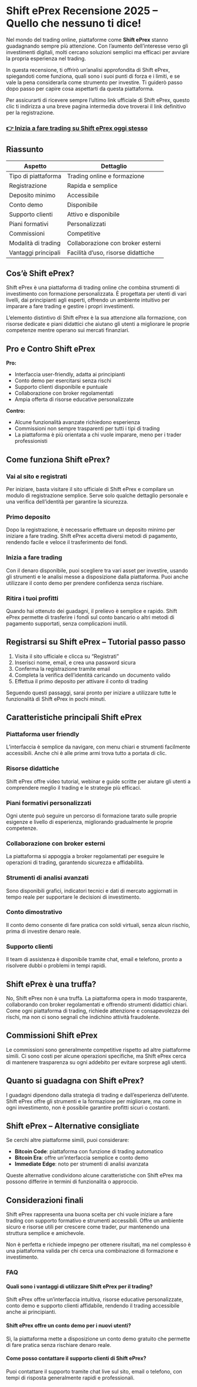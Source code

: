 # Shift ePrex Recensione 2025 – Quello che nessuno ti dice!
 

Nel mondo del trading online, piattaforme come **Shift ePrex** stanno guadagnando sempre più attenzione. Con l’aumento dell’interesse verso gli investimenti digitali, molti cercano soluzioni semplici ma efficaci per avviare la propria esperienza nel trading.

In questa recensione, ti offrirò un’analisi approfondita di Shift ePrex, spiegandoti come funziona, quali sono i suoi punti di forza e i limiti, e se vale la pena considerarla come strumento per investire. Ti guiderò passo dopo passo per capire cosa aspettarti da questa piattaforma.

Per assicurarti di ricevere sempre l’ultimo link ufficiale di Shift ePrex, questo clic ti indirizza a una breve pagina intermedia dove troverai il link definitivo per la registrazione.

### [👉 Inizia a fare trading su Shift ePrex oggi stesso](https://github.com/Ella87Albert/carbon-lang/blob/trunk/62it.md)
## Riassunto

| Aspetto                  | Dettaglio                           |
|--------------------------|-----------------------------------|
| Tipo di piattaforma       | Trading online e formazione       |
| Registrazione            | Rapida e semplice                  |
| Deposito minimo          | Accessibile                       |
| Conto demo               | Disponibile                      |
| Supporto clienti         | Attivo e disponibile              |
| Piani formativi          | Personalizzati                    |
| Commissioni              | Competitive                      |
| Modalità di trading      | Collaborazione con broker esterni|
| Vantaggi principali      | Facilità d’uso, risorse didattiche|

## Cos’è Shift ePrex?

Shift ePrex è una piattaforma di trading online che combina strumenti di investimento con formazione personalizzata. È progettata per utenti di vari livelli, dai principianti agli esperti, offrendo un ambiente intuitivo per imparare a fare trading e gestire i propri investimenti.

L’elemento distintivo di Shift ePrex è la sua attenzione alla formazione, con risorse dedicate e piani didattici che aiutano gli utenti a migliorare le proprie competenze mentre operano sui mercati finanziari.

## Pro e Contro Shift ePrex

**Pro:**

- Interfaccia user-friendly, adatta ai principianti  
- Conto demo per esercitarsi senza rischi  
- Supporto clienti disponibile e puntuale  
- Collaborazione con broker regolamentati  
- Ampia offerta di risorse educative personalizzate  

**Contro:**

- Alcune funzionalità avanzate richiedono esperienza  
- Commissioni non sempre trasparenti per tutti i tipi di trading  
- La piattaforma è più orientata a chi vuole imparare, meno per i trader professionisti  

## Come funziona Shift ePrex?

### Vai al sito e registrati

Per iniziare, basta visitare il sito ufficiale di Shift ePrex e compilare un modulo di registrazione semplice. Serve solo qualche dettaglio personale e una verifica dell’identità per garantire la sicurezza.

### Primo deposito

Dopo la registrazione, è necessario effettuare un deposito minimo per iniziare a fare trading. Shift ePrex accetta diversi metodi di pagamento, rendendo facile e veloce il trasferimento dei fondi.

### Inizia a fare trading

Con il denaro disponibile, puoi scegliere tra vari asset per investire, usando gli strumenti e le analisi messe a disposizione dalla piattaforma. Puoi anche utilizzare il conto demo per prendere confidenza senza rischiare.

### Ritira i tuoi profitti

Quando hai ottenuto dei guadagni, il prelievo è semplice e rapido. Shift ePrex permette di trasferire i fondi sul conto bancario o altri metodi di pagamento supportati, senza complicazioni inutili.

## Registrarsi su Shift ePrex – Tutorial passo passo

1. Visita il sito ufficiale e clicca su “Registrati”  
2. Inserisci nome, email, e crea una password sicura  
3. Conferma la registrazione tramite email  
4. Completa la verifica dell’identità caricando un documento valido  
5. Effettua il primo deposito per attivare il conto di trading  

Seguendo questi passaggi, sarai pronto per iniziare a utilizzare tutte le funzionalità di Shift ePrex in pochi minuti.

## Caratteristiche principali Shift ePrex

### Piattaforma user friendly

L’interfaccia è semplice da navigare, con menu chiari e strumenti facilmente accessibili. Anche chi è alle prime armi trova tutto a portata di clic.

### Risorse didattiche

Shift ePrex offre video tutorial, webinar e guide scritte per aiutare gli utenti a comprendere meglio il trading e le strategie più efficaci.

### Piani formativi personalizzati

Ogni utente può seguire un percorso di formazione tarato sulle proprie esigenze e livello di esperienza, migliorando gradualmente le proprie competenze.

### Collaborazione con broker esterni

La piattaforma si appoggia a broker regolamentati per eseguire le operazioni di trading, garantendo sicurezza e affidabilità.

### Strumenti di analisi avanzati

Sono disponibili grafici, indicatori tecnici e dati di mercato aggiornati in tempo reale per supportare le decisioni di investimento.

### Conto dimostrativo

Il conto demo consente di fare pratica con soldi virtuali, senza alcun rischio, prima di investire denaro reale.

### Supporto clienti

Il team di assistenza è disponibile tramite chat, email e telefono, pronto a risolvere dubbi o problemi in tempi rapidi.

## Shift ePrex è una truffa?

No, Shift ePrex non è una truffa. La piattaforma opera in modo trasparente, collaborando con broker regolamentati e offrendo strumenti didattici chiari. Come ogni piattaforma di trading, richiede attenzione e consapevolezza dei rischi, ma non ci sono segnali che indichino attività fraudolente.

## Commissioni Shift ePrex

Le commissioni sono generalmente competitive rispetto ad altre piattaforme simili. Ci sono costi per alcune operazioni specifiche, ma Shift ePrex cerca di mantenere trasparenza su ogni addebito per evitare sorprese agli utenti.

## Quanto si guadagna con Shift ePrex?

I guadagni dipendono dalla strategia di trading e dall’esperienza dell’utente. Shift ePrex offre gli strumenti e la formazione per migliorare, ma come in ogni investimento, non è possibile garantire profitti sicuri o costanti.

## Shift ePrex – Alternative consigliate

Se cerchi altre piattaforme simili, puoi considerare:

- **Bitcoin Code**: piattaforma con funzione di trading automatico  
- **Bitcoin Era**: offre un’interfaccia semplice e conto demo  
- **Immediate Edge**: noto per strumenti di analisi avanzata  

Queste alternative condividono alcune caratteristiche con Shift ePrex ma possono differire in termini di funzionalità o approccio.

## Considerazioni finali

Shift ePrex rappresenta una buona scelta per chi vuole iniziare a fare trading con supporto formativo e strumenti accessibili. Offre un ambiente sicuro e risorse utili per crescere come trader, pur mantenendo una struttura semplice e amichevole.

Non è perfetta e richiede impegno per ottenere risultati, ma nel complesso è una piattaforma valida per chi cerca una combinazione di formazione e investimento.

### FAQ

#### Quali sono i vantaggi di utilizzare Shift ePrex per il trading?

Shift ePrex offre un’interfaccia intuitiva, risorse educative personalizzate, conto demo e supporto clienti affidabile, rendendo il trading accessibile anche ai principianti.

#### Shift ePrex offre un conto demo per i nuovi utenti?

Sì, la piattaforma mette a disposizione un conto demo gratuito che permette di fare pratica senza rischiare denaro reale.

#### Come posso contattare il supporto clienti di Shift ePrex?

Puoi contattare il supporto tramite chat live sul sito, email o telefono, con tempi di risposta generalmente rapidi e professionali.